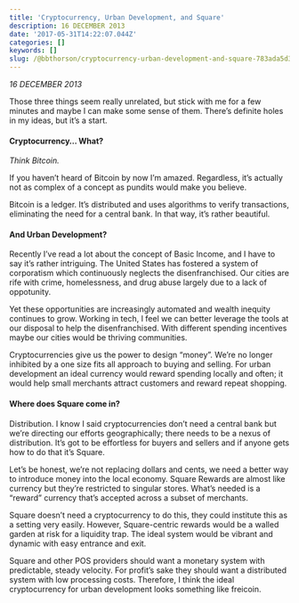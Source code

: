 ```yaml
---
title: 'Cryptocurrency, Urban Development, and Square'
description: 16 DECEMBER 2013
date: '2017-05-31T14:22:07.044Z'
categories: []
keywords: []
slug: /@bbthorson/cryptocurrency-urban-development-and-square-783ada5d3c10
---
```


_16 DECEMBER 2013_

Those three things seem really unrelated, but stick with me for a few minutes and maybe I can make some sense of them. There’s definite holes in my ideas, but it’s a start.

#### Cryptocurrency… What?

_Think Bitcoin._

If you haven’t heard of Bitcoin by now I’m amazed. Regardless, it’s actually not as complex of a concept as pundits would make you believe.

Bitcoin is a ledger. It’s distributed and uses algorithms to verify transactions, eliminating the need for a central bank. In that way, it’s rather beautiful.

#### And Urban Development?

Recently I’ve read a lot about the concept of Basic Income, and I have to say it’s rather intriguing. The United States has fostered a system of corporatism which continuously neglects the disenfranchised. Our cities are rife with crime, homelessness, and drug abuse largely due to a lack of oppotunity.

Yet these opportunities are increasingly automated and wealth inequity continues to grow. Working in tech, I feel we can better leverage the tools at our disposal to help the disenfranchised. With different spending incentives maybe our cities would be thriving communities.

Cryptocurrencies give us the power to design “money”. We’re no longer inhibited by a one size fits all approach to buying and selling. For urban development an ideal currency would reward spending locally and often; it would help small merchants attract customers and reward repeat shopping.

#### Where does Square come in?

Distribution. I know I said cryptocurrencies don’t need a central bank but we’re directing our efforts geographically; there needs to be a nexus of distribution. It’s got to be effortless for buyers and sellers and if anyone gets how to do that it’s Square.

Let’s be honest, we’re not replacing dollars and cents, we need a better way to introduce money into the local economy. Square Rewards are almost like currency but they’re restricted to singular stores. What’s needed is a “reward” currency that’s accepted across a subset of merchants.

Square doesn’t need a cryptocurrency to do this, they could institute this as a setting very easily. However, Square-centric rewards would be a walled garden at risk for a liquidity trap. The ideal system would be vibrant and dynamic with easy entrance and exit.

Square and other POS providers should want a monetary system with predictable, steady velocity. For profit’s sake they should want a distributed system with low processing costs. Therefore, I think the ideal cryptocurrency for urban development looks something like freicoin.